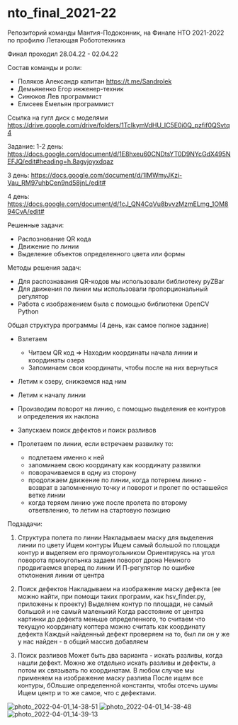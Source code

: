# nto_final_2021-22

Репозиторий команды Мантия-Подоконник, на Финале НТО 2021-2022 по профилю Летающая Робототехника

Финал проходил 28.04.22 - 02.04.22

Состав команды и роли:
- Поляков Александр     капитан         https://t.me/Sandrolek
- Демьяненко Егор       инженер-техник  
- Синюков Лев           программист
- Елисеев Емельян       программист

Ссылка на гугл диск с моделями https://drive.google.com/drive/folders/1TcIkymVdHU_IC5E0i0Q_pzfif0QSvtq4

Задание:
1-2 день:
https://docs.google.com/document/d/1E8hxeu60CNDtsYT0D9NYcGdX495NEFJQ/edit#heading=h.8agvjoyxdqaz

3 день:
https://docs.google.com/document/d/1lMWmyJKzi-Vau_RM97uhbCen9nd58jnL/edit#

4 день:
https://docs.google.com/document/d/1cJ_QN4CqVu8bvvzMzmELmg_1OM894CvA/edit#

Решенные задачи:
  - Распознование QR кода
  - Движение по линии
  - Выделение объектов определенного цвета или формы

Методы решения задач:
  - Для распознавания QR-кодов мы использовали библиотеку pyZBar
  - Для движения по линии мы использовали пропорциональный регулятор
  - Работа с изображением была с помощью библиотеки OpenCV Python

Общая структура программы (4 день, как самое полное задание)
  - Взлетаем
    - Читаем QR код => Находим координаты начала линии и координаты озера
    - Запоминаем свои координаты, чтобы после на них вернуться
  - Летим к озеру, снижаемся над ним
  - Летим к началу линии
  - Производим поворот на линию, с помощью выделения ее контуров и определения их наклона
  
  - Запускаем поиск дефектов и поиск разливов
  
  - Пролетаем по линии, если встречаем развилку то:
    - подлетаем именно к ней
    - запоминаем свою координату как координату развилки
    - поворачиваемся в одну из сторону
    - продолжаем движение по линии, когда потеряем линию - возврат в запомненную точку и поворот и пролет по оставшейся ветке линии
    - когда теряем линию уже после пролета по второму ответвлению, то летим на стартовую позицию

Подзадачи:

1) Структура полета по линии
  Накладываем маску для выделения линии по цвету
  Ищем контуры
  Ищем самый большой по площади контур и выделяем его прямоугольником
  Ориентируясь на угол поворота прмоугольнка задаем поворот дрона
  Немного продвигаемся вперед по линии
  И П-регулятор по ошибке отклонения линии от центра

2) Поиск дефектов
  Накладываем на изображение маску дефекта (ее можно найти, при помощи таких программ, как hsv_finder.py, приложены к проекту)
  Выделяем контур по площади, не самый большой и не самый маленький
  Когда расстояние от центра картинки до дефекта меньше определенного, то считаем что текущую координату коптера можно считать как координату дефекта
  Каждый найденный дефект проверяем на то, был ли он у же у нас найден - в общий массив добавляем

3) Поиск разливов
  Может быть два варианта - искать разливы, когда нашли дефект. Можно же отдельно искать разливы и дефекты, а потом их связывать по координатам.
  В любом случае мы применяем на изображение маску разлива
  После ищем все контуры, бОльшие определенной константы, чтобы отсечь шумы
  Ищем центр и то же самое, что с дефектами.
  

![photo_2022-04-01_14-38-51](https://user-images.githubusercontent.com/37073843/161256375-e6ac746a-3c30-45bb-925d-ea8f49b8f807.jpg)
![photo_2022-04-01_14-38-48](https://user-images.githubusercontent.com/37073843/161256398-ab9208a4-1465-4161-ae7d-61e14827f109.jpg)
![photo_2022-04-01_14-39-13](https://user-images.githubusercontent.com/37073843/161256403-6f2425d7-8323-417d-9eb0-a01f6d34df97.jpg)
